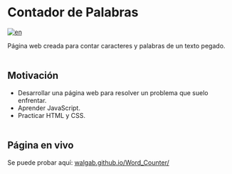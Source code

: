 # Contador de Palabras

[![en](https://img.shields.io/badge/read_in-english_%F0%9F%87%AC%F0%9F%87%A7-darkblue?style=flat)](https://github.com/walgab/Word_Counter)

Página web creada para contar caracteres y palabras de un texto pegado.
<br><br>

## Motivación

- Desarrollar una página web para resolver un problema que suelo enfrentar.
- Aprender JavaScript.
- Practicar HTML y CSS.
<br><br>

## Página en vivo

Se puede probar aquí: [walgab.github.io/Word_Counter/](https://walgab.github.io/Word_Counter/)
